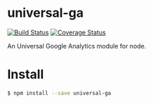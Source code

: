 # universal-ga

[![Build Status](https://travis-ci.org/daxko/universal-ga?branch=master)](https://travis-ci.org/daxko/universal-ga) [![Coverage Status](https://coveralls.io/repos/daxko/universal-ga/badge.svg?branch=master)](https://coveralls.io/r/daxko/universal-ga?branch=master)

An Universal Google Analytics module for node.

# Install

```bash
$ npm install --save universal-ga
```